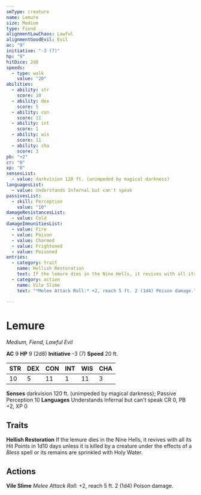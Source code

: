 ```yaml
---
smType: creature
name: Lemure
size: Medium
type: Fiend
alignmentLawChaos: Lawful
alignmentGoodEvil: Evil
ac: "9"
initiative: "-3 (7)"
hp: "9"
hitDice: 2d8
speeds:
  - type: walk
    value: "20"
abilities:
  - ability: str
    score: 10
  - ability: dex
    score: 5
  - ability: con
    score: 11
  - ability: int
    score: 1
  - ability: wis
    score: 11
  - ability: cha
    score: 3
pb: "+2"
cr: "0"
xp: "0"
sensesList:
  - value: darkvision 120 ft. (unimpeded by magical darkness)
languagesList:
  - value: Understands Infernal but can't speak
passivesList:
  - skill: Perception
    value: "10"
damageResistancesList:
  - value: Cold
damageImmunitiesList:
  - value: Fire
  - value: Poison
  - value: Charmed
  - value: Frightened
  - value: Poisoned
entries:
  - category: trait
    name: Hellish Restoration
    text: If the lemure dies in the Nine Hells, it revives with all its Hit Points in 1d10 days unless it is killed by a creature under the effects of a *Bless* spell or its remains are sprinkled with Holy Water.
  - category: action
    name: Vile Slime
    text: "*Melee Attack Roll:* +2, reach 5 ft. 2 (1d4) Poison damage."

---
```


# Lemure
*Medium, Fiend, Lawful Evil*

**AC** 9
**HP** 9 (2d8)
**Initiative** -3 (7)
**Speed** 20 ft.

| STR | DEX | CON | INT | WIS | CHA |
| --- | --- | --- | --- | --- | --- |
| 10 | 5 | 11 | 1 | 11 | 3 |

**Senses** darkvision 120 ft. (unimpeded by magical darkness); Passive Perception 10
**Languages** Understands Infernal but can't speak
CR 0, PB +2, XP 0

## Traits

**Hellish Restoration**
If the lemure dies in the Nine Hells, it revives with all its Hit Points in 1d10 days unless it is killed by a creature under the effects of a *Bless* spell or its remains are sprinkled with Holy Water.

## Actions

**Vile Slime**
*Melee Attack Roll:* +2, reach 5 ft. 2 (1d4) Poison damage.
